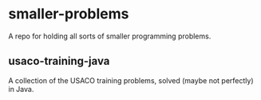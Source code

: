 # smaller-problems
A repo for holding all sorts of smaller programming problems. 

## usaco-training-java
A collection of the USACO training problems, solved (maybe not perfectly) in Java. 